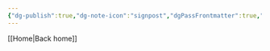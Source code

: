 ```yaml
---
{"dg-publish":true,"dg-note-icon":"signpost","dgPassFrontmatter":true,"noteIcon":"signpost","permalink":"/10-tags/2025-10/","created":"2025-10-25T16:52:31.803+01:00","updated":"2025-10-25T17:38:38.137+01:00"}
---
```


[[Home\|Back home]]